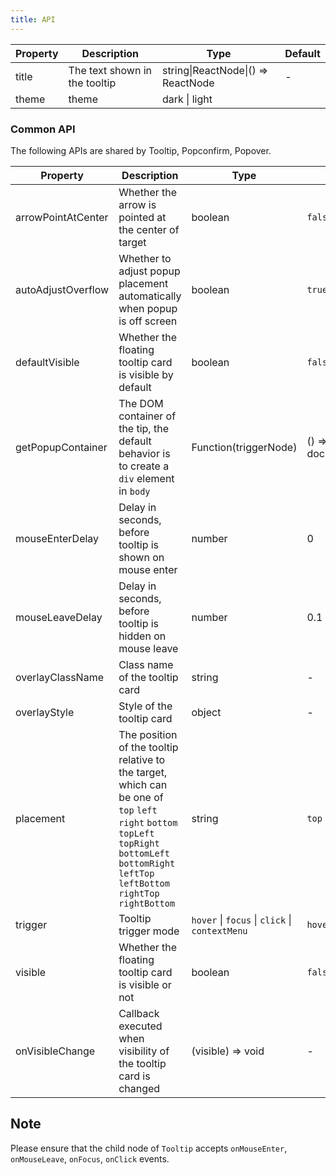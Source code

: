 ```yaml
---
title: API
---
```


| Property | Description | Type | Default |
| -------- | ----------- | ---- | ------- |
| title | The text shown in the tooltip | string\|ReactNode\|() => ReactNode | - |
| theme | theme | dark \| light | |

### Common API

The following APIs are shared by Tooltip, Popconfirm, Popover.

| Property | Description | Type | Default |
| -------- | ----------- | ---- | ------- |
| arrowPointAtCenter | Whether the arrow is pointed at the center of target | boolean | `false` |
| autoAdjustOverflow | Whether to adjust popup placement automatically when popup is off screen | boolean | `true` |
| defaultVisible | Whether the floating tooltip card is visible by default | boolean | `false` |
| getPopupContainer | The DOM container of the tip, the default behavior is to create a `div` element in `body` | Function(triggerNode) | () => document.body |
| mouseEnterDelay | Delay in seconds, before tooltip is shown on mouse enter | number | 0 |
| mouseLeaveDelay | Delay in seconds, before tooltip is hidden on mouse leave | number | 0.1 |
| overlayClassName | Class name of the tooltip card | string | - |
| overlayStyle | Style of the tooltip card | object | - |
| placement | The position of the tooltip relative to the target, which can be one of `top` `left` `right` `bottom` `topLeft` `topRight` `bottomLeft` `bottomRight` `leftTop` `leftBottom` `rightTop` `rightBottom` | string | `top` |
| trigger | Tooltip trigger mode | `hover` \| `focus` \| `click` \| `contextMenu` | `hover` |
| visible | Whether the floating tooltip card is visible or not | boolean | `false` |
| onVisibleChange | Callback executed when visibility of the tooltip card is changed | (visible) => void | - |

## Note

Please ensure that the child node of `Tooltip` accepts `onMouseEnter`, `onMouseLeave`, `onFocus`, `onClick` events.
